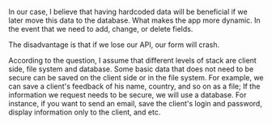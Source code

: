 In our case, I believe that having hardcoded data will be beneficial if we later move this data to the database.
What makes the app more dynamic. In the event that we need to add, change, or delete fields.

The disadvantage is that if we lose our API, our form will crash.

According to the question, I assume that different levels of stack are client side, file system and database.
Some basic data that does not need to be secure can be saved on the client side or in the file system.
For example, we can save a client's feedback of his name, country, and so on as a file; 
If the information we request needs to be secure, we will use a database.
For instance, if you want to send an email, save the client's login and password, display information only to the client, and etc.
